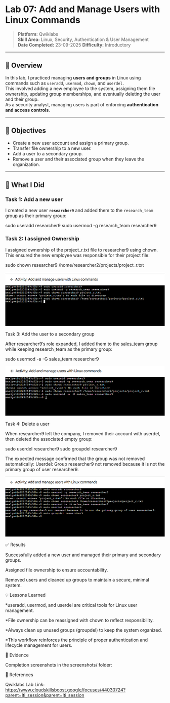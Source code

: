 # Lab 07: Add and Manage Users with Linux Commands

> **Platform:** Qwiklabs  
> **Skill Area:** Linux, Security, Authentication & User Management  
> **Date Completed:** 23-09-2025
> **Difficulty:** Introductory  

---

## 📝 Overview
In this lab, I practiced managing **users and groups** in Linux using commands such as `useradd`, `usermod`, `chown`, and `userdel`.  
This involved adding a new employee to the system, assigning them file ownership, updating group memberships, and eventually deleting the user and their group.  
As a security analyst, managing users is part of enforcing **authentication and access controls**.

---

## 🎯 Objectives
- Create a new user account and assign a primary group.  
- Transfer file ownership to a new user.  
- Add a user to a secondary group.  
- Remove a user and their associated group when they leave the organization.  

---

## 🚀 What I Did

### Task 1: Add a new user
I created a new user **`researcher9`** and added them to the `research_team` group as their primary group:

sudo useradd researcher9
sudo usermod -g research_team researcher9

### Task 2: I assigned Ownership
I assigned ownership of the project_r.txt file to researcher9 using chown.
This ensured the new employee was responsible for their project file:

sudo chown researcher9 /home/researcher2/projects/project_r.txt

![Task 1 + 2: Add User and Primary Group + Ownership](screenshots/01_add_user_and_owner.png) 

Task 3: Add the user to a secondary group

After researcher9’s role expanded, I added them to the sales_team group while keeping research_team as the primary group:

sudo usermod -a -G sales_team researcher9

![Task 3 – Add to Secondary Group](screenshots/02_task3_secondary_group.png)

Task 4: Delete a user

When researcher9 left the company, I removed their account with userdel, then deleted the associated empty group:

sudo userdel researcher9
sudo groupdel researcher9


The expected message confirmed that the group was not removed automatically:
Userdel: Group researcher9 not removed because it is not the primary group of user researcher9.

![Task 4 – Delete User and Group](screenshots/03_task4_delete_user.png) 

✅ Results

Successfully added a new user and managed their primary and secondary groups.

Assigned file ownership to ensure accountability.

Removed users and cleaned up groups to maintain a secure, minimal system.

💡 Lessons Learned

*useradd, usermod, and userdel are critical tools for Linux user management.

*File ownership can be reassigned with chown to reflect responsibility.

*Always clean up unused groups (groupdel) to keep the system organized.

*This workflow reinforces the principle of proper authentication and lifecycle management for users.

📜 Evidence

Completion screenshots in the screenshots/ folder:

🔗 References

Qwiklabs Lab Link:
https://www.cloudskillsboost.google/focuses/44030724?parent=lti_session&parent=lti_session
